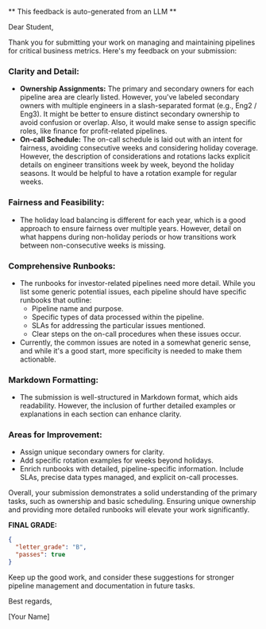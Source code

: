 ** This feedback is auto-generated from an LLM **



Dear Student,

Thank you for submitting your work on managing and maintaining pipelines for critical business metrics. Here's my feedback on your submission:

### Clarity and Detail:
- **Ownership Assignments:** The primary and secondary owners for each pipeline area are clearly listed. However, you've labeled secondary owners with multiple engineers in a slash-separated format (e.g., Eng2 / Eng3). It might be better to ensure distinct secondary ownership to avoid confusion or overlap. Also, it would make sense to assign specific roles, like finance for profit-related pipelines.
- **On-call Schedule:** The on-call schedule is laid out with an intent for fairness, avoiding consecutive weeks and considering holiday coverage. However, the description of considerations and rotations lacks explicit details on engineer transitions week by week, beyond the holiday seasons. It would be helpful to have a rotation example for regular weeks.
  
### Fairness and Feasibility:
- The holiday load balancing is different for each year, which is a good approach to ensure fairness over multiple years. However, detail on what happens during non-holiday periods or how transitions work between non-consecutive weeks is missing.

### Comprehensive Runbooks:
- The runbooks for investor-related pipelines need more detail. While you list some generic potential issues, each pipeline should have specific runbooks that outline:
  - Pipeline name and purpose.
  - Specific types of data processed within the pipeline.
  - SLAs for addressing the particular issues mentioned.
  - Clear steps on the on-call procedures when these issues occur.
- Currently, the common issues are noted in a somewhat generic sense, and while it's a good start, more specificity is needed to make them actionable.

### Markdown Formatting:
- The submission is well-structured in Markdown format, which aids readability. However, the inclusion of further detailed examples or explanations in each section can enhance clarity.

### Areas for Improvement:
- Assign unique secondary owners for clarity.
- Add specific rotation examples for weeks beyond holidays.
- Enrich runbooks with detailed, pipeline-specific information. Include SLAs, precise data types managed, and explicit on-call processes.
  
Overall, your submission demonstrates a solid understanding of the primary tasks, such as ownership and basic scheduling. Ensuring unique ownership and providing more detailed runbooks will elevate your work significantly.

**FINAL GRADE:**
```json
{
  "letter_grade": "B",
  "passes": true
}
```

Keep up the good work, and consider these suggestions for stronger pipeline management and documentation in future tasks.

Best regards,

[Your Name]